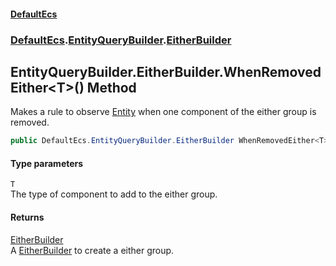 #### [DefaultEcs](DefaultEcs.md 'DefaultEcs')
### [DefaultEcs](DefaultEcs.md#DefaultEcs 'DefaultEcs').[EntityQueryBuilder](EntityQueryBuilder.md 'DefaultEcs.EntityQueryBuilder').[EitherBuilder](EntityQueryBuilder_EitherBuilder.md 'DefaultEcs.EntityQueryBuilder.EitherBuilder')
## EntityQueryBuilder.EitherBuilder.WhenRemovedEither&lt;T&gt;() Method
Makes a rule to observe [Entity](Entity.md 'DefaultEcs.Entity') when one component of the either group is removed.  
```csharp
public DefaultEcs.EntityQueryBuilder.EitherBuilder WhenRemovedEither<T>();
```
#### Type parameters
<a name='DefaultEcs_EntityQueryBuilder_EitherBuilder_WhenRemovedEither_T_()_T'></a>
`T`  
The type of component to add to the either group.
  
#### Returns
[EitherBuilder](EntityQueryBuilder_EitherBuilder.md 'DefaultEcs.EntityQueryBuilder.EitherBuilder')  
A [EitherBuilder](EntityQueryBuilder_EitherBuilder.md 'DefaultEcs.EntityQueryBuilder.EitherBuilder') to create a either group.
